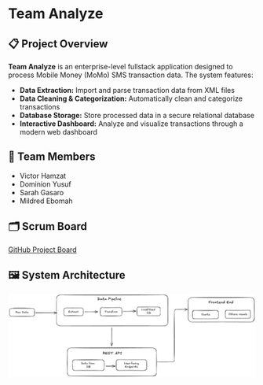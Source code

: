 # Team Analyze

## 📋 Project Overview

**Team Analyze** is an enterprise-level fullstack application designed to process Mobile Money (MoMo) SMS transaction data. The system features:

- **Data Extraction:** Import and parse transaction data from XML files
- **Data Cleaning & Categorization:** Automatically clean and categorize transactions
- **Database Storage:** Store processed data in a secure relational database
- **Interactive Dashboard:** Analyze and visualize transactions through a modern web dashboard

## 👥 Team Members

- Victor Hamzat
- Dominion Yusuf
- Sarah Gasaro
- Mildred Ebomah

## 🗂️ Scrum Board

[GitHub Project Board](https://github.com/users/domyusuf/projects/1/views/1)

## 🖼️ System Architecture

![System Architecture](./assets/system-architecture.png)
